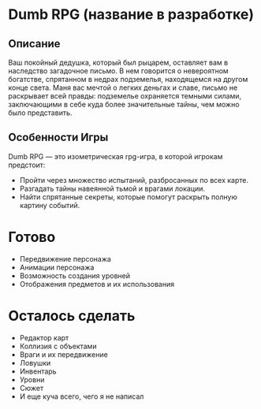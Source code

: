 # Dumb RPG (название в разработке)

## Описание

Ваш покойный дедушка, который был рыцарем, оставляет вам в наследство загадочное письмо. В нем говорится о невероятном богатстве, спрятанном в недрах подземелья, находящемся на другом конце света. Маня вас мечтой о легких деньгах и славе, письмо не раскрывает всей правды: подземелье охраняется темными силами, заключающими в себе куда более значительные тайны, чем можно было представить.

## Особенности Игры

Dumb RPG — это изометрическая rpg-игра, в которой игрокам предстоит:

- Пройти через множество испытаний, разбросанных по всех карте.
- Разгадать тайны навеянной тьмой и врагами локации.
- Найти спрятанные секреты, которые помогут раскрыть полную картину событий.

###

# Готово

- Передвижение персонажа
- Анимации персонажа
- Возможность создания уровней
- Отображения предметов и их использования

# Осталось сделать

- Редактор карт
- Коллизия с объектами
- Враги и их передвижение
- Ловушки
- Инвентарь
- Уровни
- Сюжет
- И еще куча всего, чего я не написал

